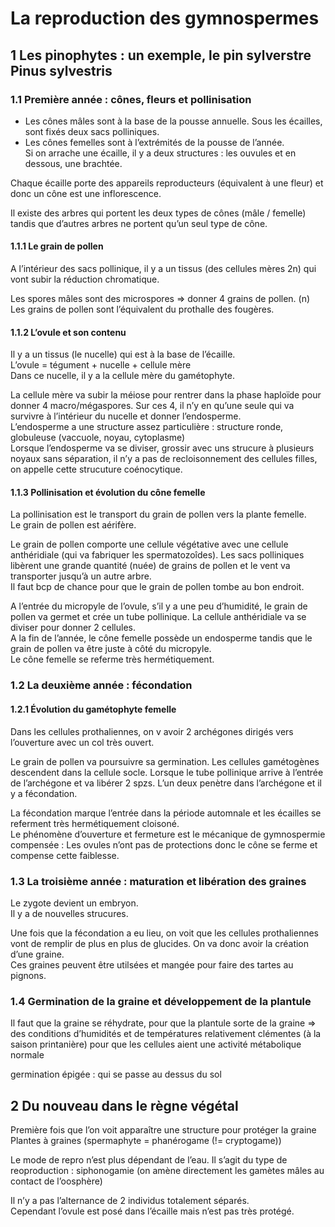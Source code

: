 # La reproduction des gymnospermes

## 1 Les pinophytes : un exemple, le pin sylverstre Pinus sylvestris

### 1.1 Première année : cônes, fleurs et pollinisation

- Les cônes mâles sont à la base de la pousse annuelle. Sous les écailles, sont fixés deux sacs polliniques.  
- Les cônes femelles sont à l’extrémités de la pousse de l’année.  
Si on arrache une écaille, il y a deux structures : les ouvules et en dessous, une brachtée.  

Chaque écaille porte des appareils reproducteurs (équivalent à une fleur) et donc un cône est une inflorescence.  

Il existe des arbres qui portent les deux types de cônes (mâle / femelle) tandis que d’autres arbres ne portent qu’un seul type de cône.  

#### 1.1.1 Le grain de pollen

A l’intérieur des sacs pollinique, il y a un tissus (des cellules mères 2n) qui vont subir la réduction chromatique.  

Les spores mâles sont des microspores => donner 4 grains de pollen. (n)  
Les grains de pollen sont l’équivalent du prothalle des fougères.  

#### 1.1.2 L’ovule et son contenu

Il y a un tissus (le nucelle) qui est à la base de l’écaille.  
L’ovule = tégument + nucelle + cellule mère  
Dans ce nucelle, il y a la cellule mère du gamétophyte.  

La cellule mère va subir la méiose pour rentrer dans la phase haploïde pour donner 4 macro/mégaspores. Sur ces 4, il n’y en qu’une seule qui va survivre à l’intérieur du nucelle et donner l’endosperme.  
L’endosperme a une structure assez particulière : structure ronde, globuleuse (vaccuole, noyau, cytoplasme)  
Lorsque l’endosperme va se diviser, grossir avec uns strucure à plusieurs noyaux sans séparation, il n’y a pas de recloisonnement des cellules filles, on appelle cette strucuture coénocytique.  

#### 1.1.3 Pollinisation et évolution du cône femelle

La pollinisation est le transport du grain de pollen vers la plante femelle.  
Le grain de pollen est aérifère.  

Le grain de pollen comporte une cellule végétative avec une cellule anthéridiale (qui va fabriquer les spermatozoîdes). Les sacs polliniques libèrent une grande quantité (nuée) de grains de pollen et le vent va transporter jusqu’à un autre arbre.  
Il faut bcp de chance pour que le grain de pollen tombe au bon endroit.  

A l’entrée du micropyle de l’ovule, s’il y a une peu d’humidité, le grain de pollen va germet et crée un tube pollinique. La cellule anthéridiale va se diviser pour donner 2 cellules.  
A la fin de l’année, le cône femelle possède un endosperme tandis que le grain de pollen va être juste à côté du micropyle.  
Le cône femelle se referme très hermétiquement.  

### 1.2 La deuxième année : fécondation

#### 1.2.1 Évolution du gamétophyte femelle

Dans les cellules prothaliennes, on v avoir 2 archégones dirigés vers l’ouverture avec un col très ouvert.  

Le grain de pollen va poursuivre sa germination. Les cellules gamétogènes descendent dans la cellule socle. Lorsque le tube pollinique arrive à l’entrée de l’archégone et va libérer 2 spzs. L’un deux penètre dans l’archégone et il y a fécondation.  

La fécondation marque l’entrée dans la période automnale et les écailles se referment très hermétiquement cloisoné.  
Le phénomène d’ouverture et fermeture est le mécanique de gymnospermie compensée : Les ovules n’ont pas de protections donc le cône se ferme et compense cette faiblesse.  

### 1.3 La troisième année : maturation et libération des graines

Le zygote devient un embryon.  
Il y a de nouvelles strucures.  

Une fois que la fécondation a eu lieu, on voit que les cellules prothaliennes vont de remplir de plus en plus de glucides. On va donc avoir la création d’une graine.   
Ces graines peuvent être utilsées et mangée pour faire des tartes au pignons.  

### 1.4 Germination de la graine et développement de la plantule

Il faut que la graine se réhydrate, pour que la plantule sorte de la graine => des conditions d’humidités et de températures relativement clémentes (à la saison printanière) pour que les cellules aient une activité métabolique normale  

germination épigée : qui se passe au dessus du sol  

## 2 Du nouveau dans le règne végétal

Première fois que l’on voit apparaître une structure pour protéger la graine  
Plantes à graines (spermaphyte = phanérogame (!= cryptogame))  

Le mode de repro n’est plus dépendant de l’eau. Il s’agit du type de reoproduction : siphonogamie (on amène directement les gamètes mâles au contact de l’oosphère)  

Il n’y a pas l’alternance de 2 individus totalement séparés.  
Cependant l’ovule est posé dans l’écaille mais n’est pas très protégé.  

